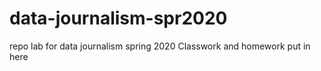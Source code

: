 # data-journalism-spr2020
repo lab for data journalism spring 2020
Classwork and homework put in here
